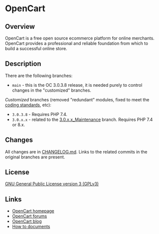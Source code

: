 # OpenCart

## Overview
OpenCart is a free open source ecommerce platform for online merchants. OpenCart provides a professional and reliable foundation from which to build a successful online store.

## Description
There are the following branches:
- `main` - this is the OC 3.0.3.8 release, it is needed purely to control changes in the "customized" branches.

*Customized* branches (removed "redundant" modules, fixed to meet the [coding standards](https://github.com/opencart/opencart/wiki/Coding-standards), etc):
- `3.0.3.8` - Requires PHP 7.4.
- `3.0.x.x` - related to the [3.0.x.x_Maintenance](https://github.com/opencart/opencart/tree/3.0.x.x_Maintenance) branch. Requires PHP 7.4 or 8.x.

## Changes
All changes are in [CHANGELOG.md](https://github.com/ocmod-space/opencart3-ce/blob/main/CHANGELOG.md). Links to the related commits in the original branches are present.

## License
[GNU General Public License version 3 (GPLv3)](https://github.com/ocmod-space/opencart3-ce/blob/main/LICENSE.md)

## Links
- [OpenCart homepage](http://www.opencart.com/)
- [OpenCart forums](http://forum.opencart.com/)
- [OpenCart blog](http://www.opencart.com/index.php?route=feature/blog)
- [How to documents](http://docs.opencart.com/)
